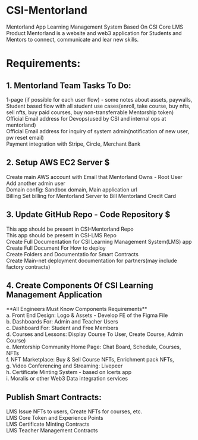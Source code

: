 # CSI-Mentorland
Mentorland App
Learning Management System Based On CSI Core LMS Product
Mentorland is a website and web3 application for Students and Mentors to connect, communicate and lear new skills.

<h1>Requirements:</h1>

<H2>1. Mentorland Team Tasks To Do:</H2>
1-page (if possible for each user flow) - some notes about assets, paywalls, <br>
Student based flow with all student use cases(enroll, take course, buy nfts, sell nfts, buy paid courses, buy non-transferrable Mentorship token)<br>
Official Email address for Devops(used by CSI and internal ops at mentorland)<br>
Official Email address for inquiry of system admin(notification of new user, pw reset email)<br>
Payment integration with Stripe, Circle, Merchant Bank <br>

<H2>2. Setup AWS EC2 Server $ </H2>
Create main AWS account with Email that Mentorland Owns - Root User<br>
Add another admin user<br>
Domain config: Sandbox domain, Main application url<br>
Billing Set billing for Mentorland Server to Bill Mentorland Credit Card <br>

<H2>3. Update GitHub Repo - Code Repository $</H2>
This app should be present in CSI-Mentorland Repo<br>
This app should be present in CSI-LMS Repo<br>
Create Full Documentation for CSI Learning Management System(LMS) app<br>
Create Full Document For How to deploy <br>
Create Folders and Documentatio for Smart Contracts<br>
Create Main-net deployment documentation for partners(may include factory contracts) <br>


<H2>4. Create Components Of CSI Learning Management Application</H2>
**All Engineers Must Know Components Requirements**<br>
a. Front End Design: Logo & Assets - Develop FE of the Figma File<br>
b. Dashboards For: Admin and Teacher Users<br>
c. Dashboard For: Student and Free Members<br>
d. Courses and Lessons: Display Course To User, Create Course, Admin Course)<br>
e. Mentorship Community Home Page: Chat Board, Schedule, Courses, NFTs<br>
f. NFT Marketplace: Buy & Sell Course NFTs, Enrichment pack NFTs,<br>
g. Video Conferencing and Streaming: Livepeer <br>
h. Certificate Minting System - based on lcerts app<br>
i. Moralis or other Web3 Data integration services<br>

	
<H2>Publish Smart Contracts:</h2>
LMS Issue NFTs to users, Create NFTs for courses, etc.<br>
LMS Core Token and Experience Points <br>
LMS Certificate Minting Contracts<br>
LMS Teacher Management Contracts<br>
